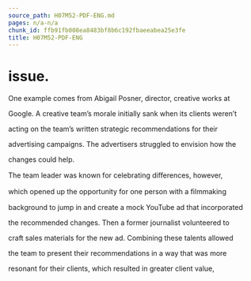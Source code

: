 ```yaml
---
source_path: H07M52-PDF-ENG.md
pages: n/a-n/a
chunk_id: ffb91fb008ea8483bf8b6c192fbaeeabea25e3fe
title: H07M52-PDF-ENG
---
```

# issue.

One example comes from Abigail Posner, director, creative works at

Google. A creative team’s morale initially sank when its clients weren’t

acting on the team’s written strategic recommendations for their

advertising campaigns. The advertisers struggled to envision how the

changes could help.

The team leader was known for celebrating diﬀerences, however,

which opened up the opportunity for one person with a ﬁlmmaking

background to jump in and create a mock YouTube ad that incorporated

the recommended changes. Then a former journalist volunteered to

craft sales materials for the new ad. Combining these talents allowed

the team to present their recommendations in a way that was more

resonant for their clients, which resulted in greater client value,
